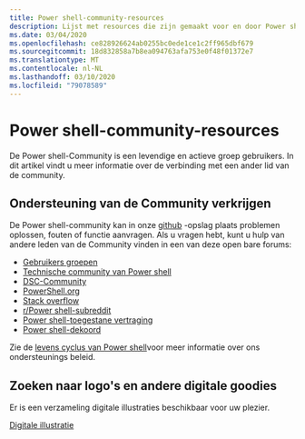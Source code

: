 ```yaml
---
title: Power shell-community-resources
description: Lijst met resources die zijn gemaakt voor en door Power shell-gebruikers
ms.date: 03/04/2020
ms.openlocfilehash: ce828926624ab0255bc0ede1ce1c2ff965dbf679
ms.sourcegitcommit: 18d832858a7b8ea094763afa753e0f48f01372e7
ms.translationtype: MT
ms.contentlocale: nl-NL
ms.lasthandoff: 03/10/2020
ms.locfileid: "79078589"
---
```

# <a name="powershell-community-resources"></a>Power shell-community-resources

De Power shell-Community is een levendige en actieve groep gebruikers. In dit artikel vindt u meer informatie over de verbinding met een ander lid van de community.

## <a name="getting-support-from-the-community"></a>Ondersteuning van de Community verkrijgen

De Power shell-community kan in onze [github](https://github.com/powershell/powershell/issues) -opslag plaats problemen oplossen, fouten of functie aanvragen. Als u vragen hebt, kunt u hulp van andere leden van de Community vinden in een van deze open bare forums:

- [Gebruikers groepen](https://aka.ms/psusergroup)
- [Technische community van Power shell](https://techcommunity.microsoft.com/t5/PowerShell/ct-p/WindowsPowerShell)
- [DSC-Community](https://dsccommunity.org/)
- [PowerShell.org](https://powershell.org/)
- [Stack overflow](https://stackoverflow.com/questions/tagged/powershell)
- [r/Power shell-subreddit](https://www.reddit.com/r/PowerShell/)
- [Power shell-toegestane vertraging](https://join.slack.com/t/powershell/shared_invite/enQtNjk2ODE4MTkxNTY4LWJlOTU3NzBiYWFiMjM3Mzg3M2E5OGJiNGE4YjVhODVlNWNlY2I2ZWRkNGY2NjE4MThiYTg4OWI5NjA4MDM3ZjQ)
- [Power shell-dekoord](https://discord.gg/Ju25cw6)

Zie de [levens cyclus van Power shell](/powershell/scripting/powershell-support-lifecycle)voor meer informatie over ons ondersteunings beleid.

## <a name="looking-for-logos-and-other-digital-goodies"></a>Zoeken naar logo's en andere digitale goodies

Er is een verzameling digitale illustraties beschikbaar voor uw plezier.

[Digitale illustratie](https://docs.microsoft.com/powershell/scripting/community/digital-art.md)
